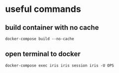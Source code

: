 # useful commands
## build container with no cache
```
docker-compose build --no-cache
```
## open terminal to docker
```
docker-compose exec iris iris session iris -U OPS
```



